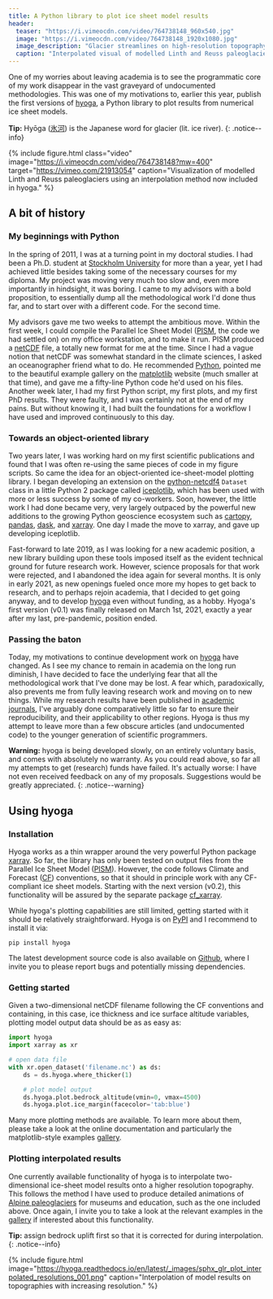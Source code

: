 ```yaml
---
title: A Python library to plot ice sheet model results
header:
  teaser: "https://i.vimeocdn.com/video/764738148_960x540.jpg"
  image: "https://i.vimeocdn.com/video/764738148_1920x1080.jpg"
  image_description: "Glacier streamlines on high-resolution topography."
  caption: "Interpolated visual of modelled Linth and Reuss paleoglaciers."
---
```


One of my worries about leaving academia is to see the programmatic core of my
work disappear in the vast graveyard of undocumented methodologies. This was
one of my motivations to, earlier this year, publish the first versions of
[hyoga], a Python library to plot results from numerical ice sheet models.

**Tip:** Hyōga ([氷河]) is the Japanese word for glacier (lit. ice river).
{: .notice--info}

[hyoga]: https://hyoga.readthedocs.io
[氷河]: https://jisho.org/word/氷河

{% include figure.html class="video"
  image="https://i.vimeocdn.com/video/764738148?mw=400"
  target="https://vimeo.com/21913054"
  caption="Visualization of modelled Linth and Reuss paleoglaciers using an
           interpolation method now included in hyoga." %}


## A bit of history

### My beginnings with Python

In the spring of 2011, I was at a turning point in my doctoral studies. I had
been a Ph.D. student at [Stockholm University][SU] for more than a year, yet I
had achieved little besides taking some of the necessary courses for my
diploma. My project was moving very much too slow and, even more importantly in
hindsight, it was boring. I came to my advisors with a bold proposition, to
essentially dump all the methodological work I'd done thus far, and to start
over with a different code. For the second time.

[SU]: https://www.natgeo.su.se

My advisors gave me two weeks to attempt the ambitious move. Within the first
week, I could compile the Parallel Ice Sheet Model ([PISM], the code we had
settled on) on my office workstation, and to make it run. PISM produced a
[netCDF] file, a totally new format for me at the time. Since I had a vague
notion that netCDF was somewhat standard in the climate sciences, I asked an
oceanographer friend what to do. He recommended [Python], pointed me to the
beautiful example gallery on the [matplotlib] website (much smaller at that
time), and gave me a fifty-line Python code he'd used on his files. Another
week later, I had my first Python script, my first plots, and my first PhD
results. They were faulty, and I was certainly not at the end of my pains. But
without knowing it, I had built the foundations for a workflow I have used and
improved continuously to this day.

[PISM]: https://pism-docs.org
[netCDF]: https://www.unidata.ucar.edu/software/netcdf/
[Python]: https://www.python.org
[matplotlib]: https://www.matplotlib.org


### Towards an object-oriented library

Two years later, I was working hard on my first scientific publications and
found that I was often re-using the same pieces of code in my figure scripts.
So came the idea for an object-oriented ice-sheet-model plotting library. I
began developing an extension on the [python-netcdf4] `Dataset` class in a
little Python 2 package called [iceplotlib], which has been used with more or
less success by some of my co-workers. Soon, however, the little work I had
done became very, very largely outpaced by the powerful new additions to the
growing Python geoscience ecosystem such as [cartopy], [pandas], [dask], and
[xarray]. One day I made the move to xarray, and gave up developing iceplotlib.

[python-netcdf4]: https://unidata.github.io/netcdf4-python/
[iceplotlib]: https://github.com/juseg/iceplotlib
[cartopy]: https://scitools.org.uk/cartopy/
[pandas]: https://pandas.pydata.org
[dask]: https://docs.dask.org
[xarray]: https://xarray.pydata.org

Fast-forward to late 2019, as I was looking for a new academic position, a
new library building upon these tools imposed itself as the evident technical
ground for future research work. However, science proposals for that work were
rejected, and I abandoned the idea again for several months. It is only in
early 2021, as new openings fueled once more my hopes to get back to research,
and to perhaps rejoin academia, that I decided to get going anyway, and to
develop [hyoga] even without funding, as a hobby. Hyoga's first version (v0.1)
was finally released on March 1st, 2021, exactly a year after my last,
pre-pandemic, position ended.

### Passing the baton

Today, my motivations to continue development work on [hyoga] have changed. As
I see my chance to remain in academia on the long run diminish, I have decided
to face the underlying fear that all the methodological work that I've done may
be lost. A fear which, paradoxically, also prevents me from fully leaving
research work and moving on to new things. While my research results have been
published in [academic journals](/research-papers/), I've arguably done
comparatively little so far to ensure their reproducibility, and their
applicability to other regions. Hyoga is thus my attempt to leave more than a
few obscure articles (and undocumented code) to the younger generation of
scientific programmers.

**Warning:**
hyoga is being developed slowly, on an entirely voluntary basis, and comes with
absolutely no warranty. As you could read above, so far all my attempts to get
(research) funds have failed. It's actually worse: I have not even received
feedback on any of my proposals. Suggestions would be greatly appreciated.
{: .notice--warning}


## Using hyoga

### Installation

Hyoga works as a thin wrapper around the very powerful Python package [xarray].
So far, the library has only been tested on output files from the Parallel Ice
Sheet Model ([PISM]). However, the code follows Climate and Forecast ([CF])
conventions, so that it should in principle work with any CF-compliant ice
sheet models. Starting with the next version (v0.2), this functionality will be
assured by the separate package [cf_xarray].

[CF]: http://cfconventions.org
[cf_xarray]: https://cf-xarray.readthedocs.io

While hyoga's plotting capabilities are still limited, getting started with it
should be relatively straightforward. Hyoga is on [PyPI] and I recommend
to install it via:

[PyPI]: https://pypi.org/project/hyoga/

```
pip install hyoga
```

The latest development source code is also available on [Github], where I
invite you to please report bugs and potentially missing dependencies.

[Github]: https://github.com/juseg/hyoga

### Getting started

Given a two-dimensional netCDF filename following the CF conventions and
containing, in this case, ice thickness and ice surface altitude variables,
plotting model output data should be as as easy as:

```python
import hyoga
import xarray as xr

# open data file
with xr.open_dataset('filename.nc') as ds:
    ds = ds.hyoga.where_thicker(1)

    # plot model output
    ds.hyoga.plot.bedrock_altitude(vmin=0, vmax=4500)
    ds.hyoga.plot.ice_margin(facecolor='tab:blue')
```

Many more plotting methods are available. To learn more about them, please take
a look at the online documentation and particularly the matplotlib-style
examples [gallery].

[gallery]: https://hyoga.readthedocs.io/en/latest/examples/index.html

### Plotting interpolated results

One currently available functionality of hyoga is to interpolate
two-dimensional ice-sheet model results onto a higher resolution topography.
This follows the method I have used to produce detailed animations of
[Alpine paleoglaciers](/alpine-ice-sheet/) for museums and education, such as
the one included above. Once again, I invite you to take a look at the
relevant examples in the [gallery] if interested about this functionality.

**Tip:**
assign bedrock uplift first so that it is corrected for during interpolation.
{: .notice--info}

{% include figure.html
   image="https://hyoga.readthedocs.io/en/latest/_images/sphx_glr_plot_interpolated_resolutions_001.png"
   caption="Interpolation of model results on topographies with increasing resolution." %}
